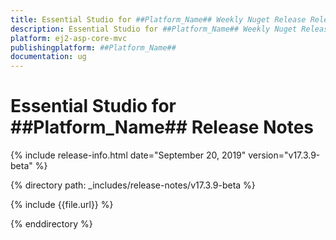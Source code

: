 ```yaml
---
title: Essential Studio for ##Platform_Name## Weekly Nuget Release Release Notes  
description: Essential Studio for ##Platform_Name## Weekly Nuget Release Release Notes  
platform: ej2-asp-core-mvc
publishingplatform: ##Platform_Name##
documentation: ug
---
```


# Essential Studio for  ##Platform_Name##  Release Notes  

{% include release-info.html date="September 20, 2019"   version="v17.3.9-beta"  %} 

{% directory path: _includes/release-notes/v17.3.9-beta %}

{% include {{file.url}} %}

{% enddirectory %}
